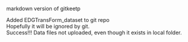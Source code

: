 markdown version of gitkeetp

Added EDGTransForm_dataset to git repo  
Hopefully it will be ignored by git.  
Success!!!  Data files not uploaded, even though it exists in local folder.


